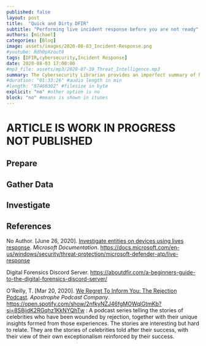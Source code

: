```yaml
---
published: false
layout: post
title:  "Quick and Dirty DFIR"
subtitle: "Performing live incident response before you are not ready"
authors: [michael]
categories: [Blog]
image: assets/images/2020-08-03_Incident-Response.png
#youtube: Rdh0pXzout8
tags: [DFIR,cybersecurity,Incident Response]
date: 2020-08-03 17:00:00
#mp3_file: assets/mp3/2020-07-30_Threat_Intelligence.mp3
summary: The Cybersecurity Librarian provides an imperfect summary of how to perform a quick and dirty Incident Response focused on PC forensics. It is better to be prepared but sometimes we have to begin before we are ready.
#duration: "01:33:26" #audio length in min
#length: "87460302" #filesize in byte
explicit: "no" #other option is no
block: "no" #means is shown in itunes
---
```

# ARTICLE IS WORK IN PROGRESS NOT PUBLISHED

## Prepare

## Gather Data

## Investigate

## References

No Author. \[June 26, 2020\]. [Investigate entities on devices using lives response](https://docs.microsoft.com/en-us/windows/security/threat-protection/microsoft-defender-atp/live-response). *Microsoft Documentation*. <https://docs.microsoft.com/en-us/windows/security/threat-protection/microsoft-defender-atp/live-response>

Digital Forensics Discord Server. 
<https://aboutdfir.com/a-beginners-guide-to-the-digital-forensics-discord-server/>

O'Reilly, T. \[Mar 20, 2020\]. [We Regret To Inform You: The Rejection Podcast](https://open.spotify.com/show/2nfkyNZJ46fgMOWqlGtmKb?si=8S8ijdK2RGqhz1KkNYQhTw). *Apostrophe Podcast Company*. <https://open.spotify.com/show/2nfkyNZJ46fgMOWqlGtmKb?si=8S8ijdK2RGqhz1KkNYQhTw>
: A podcast series telling the stories of celebrities who have been wounded by rejection, together with their unique insights formed from those experiences. The stories are interesting but hard to relate. They are the stories of celebrities told after their success, with their view of their own exceptionalism reinforced by their success.

